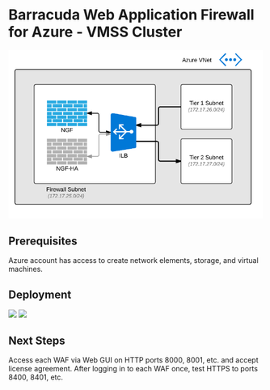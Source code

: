 # Barracuda Web Application Firewall for Azure - VMSS Cluster

![Network diagram](https://raw.githubusercontent.com/mercutioviz/ngf-azure-templates/master/HA%20ILB/Azure%20-%20ha%20ilb%20with%20subnets.png)

## Prerequisites

Azure account has access to create network elements, storage, and virtual machines.

## Deployment

<a href="https://raw.githubusercontent.com/mercutioviz/waf-azure-templates/master/vmss/template.json" target="_blank"><img src="http://azuredeploy.net/deploybutton.png"/></a>
<a href="http://armviz.io/#/?load=https://raw.githubusercontent.com/mercutioviz/waf-azure-templates/master/vmss/template.json" target="_blank">
    <img src="http://armviz.io/visualizebutton.png"/>
</a>
## Next Steps

Access each WAF via Web GUI on HTTP ports 8000, 8001, etc. and accept license agreement.
After logging in to each WAF once, test HTTPS to ports 8400, 8401, etc.

